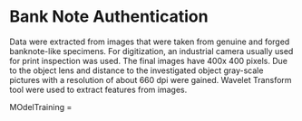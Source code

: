 # Bank Note Authentication
Data were extracted from images that were taken from genuine and forged banknote-like specimens. For digitization, an industrial camera usually used for print inspection was used. The final images have 400x 400 pixels. 
Due to the object lens and distance to the investigated object gray-scale pictures with a resolution of about 660 dpi were gained. Wavelet Transform tool were used to extract features from images.

MOdelTraining = 
